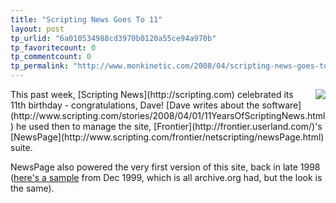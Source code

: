 ```yaml
---
title: "Scripting News Goes To 11"
layout: post
tp_urlid: "6a010534988cd3970b0120a55ce94a970b"
tp_favoritecount: 0
tp_commentcount: 0
tp_permalink: "http://www.monkinetic.com/2008/04/scripting-news-goes-to-11.html"
---
```

<img  class="at-xid-6a010534988cd3970b0120a55ce94d970b " src="http://steveivy.typepad.com/.a/6a010534988cd3970b0120a55ce94d970b-pi" style="float:right; margin:0 0 8px 8px;" />
This past week, [Scripting News](http://scripting.com) celebrated its 11th birthday - congratulations, Dave! [Dave writes about the software](http://www.scripting.com/stories/2008/04/01/11YearsOfScriptingNews.html) he used then to manage the site, [Frontier](http://frontier.userland.com/)'s [NewsPage](http://www.scripting.com/frontier/netscripting/newsPage.html) suite.

NewsPage also powered the very first version of this site, back in late 1998 ([here's a sample](http://web.archive.org/web/20000303145914/http://www.redmonk.net/) from Dec 1999, which is all archive.org had, but the look is the same).
